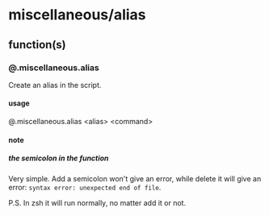 # miscellaneous/alias

## function(s)

### @.miscellaneous.alias

Create an alias in the script.

#### usage

@.miscellaneous.alias \<alias\> \<command\>

#### note

##### the semicolon in the function

Very simple. Add a semicolon won't give an error, while delete it will give an error: `syntax error: unexpected end of file`.

P.S. In zsh it will run normally, no matter add it or not.
